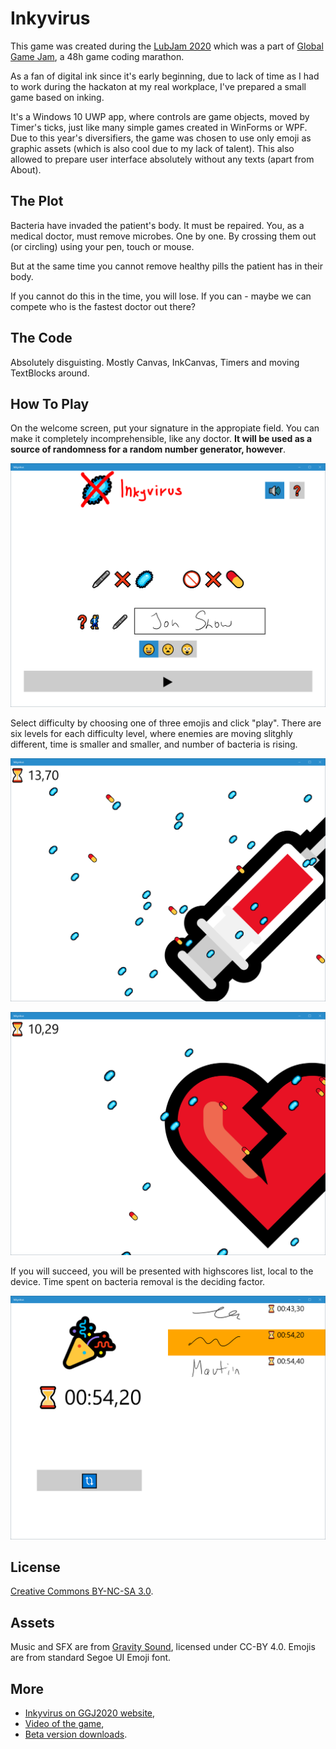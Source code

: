 Inkyvirus
=========

This game was created during the [LubJam
2020](https://globalgamejam.org/2020/jam-sites/lubjam-2020) which was a part of
[Global Game Jam](https://globalgamejam.org), a 48h game coding marathon.

As a fan of digital ink since it's early beginning, due to lack of time as I had
to work during the hackaton at my real workplace, I've prepared a small game
based on inking.

It's a Windows 10 UWP app, where controls are game objects, moved by Timer's
ticks, just like many simple games created in WinForms or WPF. Due to this
year's diversifiers, the game was chosen to use only emoji as graphic assets
(which is also cool due to my lack of talent). This also allowed to prepare user
interface absolutely without any texts (apart from About).

The Plot
--------

Bacteria have invaded the patient's body. It must be repaired. You, as a medical
doctor, must remove microbes. One by one. By crossing them out (or circling)
using your pen, touch or mouse.

But at the same time you cannot remove healthy pills the patient has in their
body.

If you cannot do this in the time, you will lose. If you can - maybe we can
compete who is the fastest doctor out there?

The Code
--------

Absolutely disguisting. Mostly Canvas, InkCanvas, Timers and moving TextBlocks
around.

How To Play
-----------

On the welcome screen, put your signature in the appropiate field. You can make
it completely incomprehensible, like any doctor. **It will be used as a source
of randomness for a random number generator, however**.

![Welcome screen](https://raw.githubusercontent.com/ktos/inkyvirus/master/readme/1.png)

Select difficulty by choosing one of three emojis and click "play". There are
six levels for each difficulty level, where enemies are moving slitghly
different, time is smaller and smaller, and number of bacteria is rising.

![Example level](https://raw.githubusercontent.com/ktos/inkyvirus/master/readme/2.png)

![Example level](https://raw.githubusercontent.com/ktos/inkyvirus/master/readme/3.png)

If you will succeed, you will be presented with highscores list, local to the
device. Time spent on bacteria removal is the deciding factor.

![Example level](https://raw.githubusercontent.com/ktos/inkyvirus/master/readme/4.png)

License
-------

[Creative Commons BY-NC-SA
3.0](https://creativecommons.org/licenses/by-nc-sa/3.0/).

Assets
------

Music and SFX are from [Gravity
Sound](https://www.gravitysound.studio/free-music-sound-effects), licensed under
CC-BY 4.0. Emojis are from standard Segoe UI Emoji font.

More
----

* [Inkyvirus on GGJ2020 website](https://globalgamejam.org/2020/games/inkyvirus-4),
* [Video of the game](https://ktos.blob.core.windows.net/trash/inkyvirus.mp4),
* [Beta version downloads](https://install.appcenter.ms/users/ktos/apps/inkyvirus/distribution_groups/beta%20testers).
